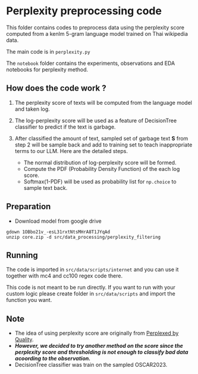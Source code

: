 # Perplexity preprocessing code

This folder contains codes to preprocess data using the perplexity score computed from a kenlm 5-gram language model trained on Thai wikipedia data.

The main code is in `perplexity.py`

The `notebook` folder contains the experiments, observations and EDA notebooks for perplexity method.

## How does the code work ?

1. The perplexity score of texts will be computed from the language model and taken log.

2. The log-perplexity score will be used as a feature of DecisionTree classifier to predict if the text is garbage. 

3. After classified the amount of text, sampled set of garbage text **S** from step 2 will be sample back and add to training set to teach inappropriate terms to our LLM. Here are the detailed steps.

    - The normal distribution of log-perplexity score will be formed.
    - Compute the PDF (Probability Density Function) of the each log score.
    - Softmax(1-PDF) will be used as probability list for `np.choice` to sample text back. 

## Preparation
- Download model from google drive
```
gdown 1OBbo21v_-esL31rxtNtsMHrA8T1JYqAd
unzip core.zip -d src/data_processing/perplexity_filtering
```

## Running

The code is imported in `src/data/scripts/internet` and you can use it together with mc4 and cc100 regex code there. 

This code is not meant to be run directly. If you want to run with your custom logic please create folder in `src/data/scripts` and import the function you want.

## Note

- The idea of using perplexity score are originally from [Perplexed by Quality](https://arxiv.org/pdf/2212.10440.pdf).
- **_However, we decided to try another method on the score since the perplexity score and thresholding is not enough to classify bad data acoording to the observation._**
- DecisionTree classifier was train on the sampled OSCAR2023.



